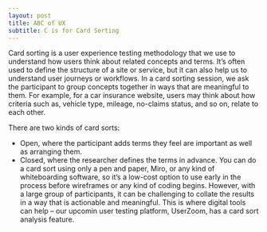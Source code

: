 ```yaml
---
layout: post
title: ABC of UX
subtitle: C is for Card Sorting 
---
```

Card sorting is a user experience testing methodology that we use to understand how users think about related concepts and terms. It’s often used to define the structure of a site or service, but it can also help us to understand user journeys or workflows. 
In a card sorting session, we ask the participant to group concepts together in ways that are meaningful to them. For example, for a car insurance website, users may think about how criteria such as, vehicle type, mileage, no-claims status, and so on, relate to each other. 

There are two kinds of card sorts:
- Open, where the participant adds terms they feel are important as well as arranging them. 
- Closed, where the researcher defines the terms in advance. 
You can do a card sort using only a pen and paper, Miro, or any kind of whiteboarding software, so it’s a low-cost option to use early in the process before wireframes or any kind of coding begins. However, with a large group of participants, it can be challenging to collate the results in a way that is actionable and meaningful.  This is where digital tools can help – our upcomin user testing platform, UserZoom, has a card sort analysis feature. 


